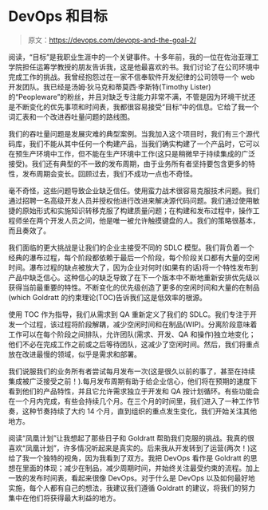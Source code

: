 # DevOps 和目标

> 原文：<https://devops.com/devops-and-the-goal-2/>

阅读，“目标”是我职业生涯中的一个关键事件。十多年前，我的一位在佐治亚理工学院担任运筹学教授的朋友告诉我，这是他最喜欢的书。我们讨论了在公司环境中完成工作的挑战。我曾经抱怨过在一家不信奉软件开发纪律的公司领导一个 web 开发团队。我已经是汤姆·狄马克和蒂莫西·李斯特(Timothy Lister)的“Peopleware”的粉丝，并且对缺乏专注能力非常不满，不管是因为环境干扰还是不断变化的优先事项和时间表，我都很容易接受“目标”中的信息。它给了我一个词汇表和一个改进吞吐量问题的路线图。

我们的吞吐量问题是发展灾难的典型案例。当我加入这个项目时，我们有三个源代码库，我们不能从其中任何一个构建产品，当我们确实构建了一个产品时，它可以在预生产环境中工作，但不能在生产环境中工作(这只是稍微早于持续集成的广泛接受)。我们还有典型的不一致的发布周期，由于业务所有者坚持要包含更多的特性，发布周期会变长。回顾过去，我们不成功一点也不奇怪。

毫不奇怪，这些问题导致企业缺乏信任。使用蛮力战术很容易克服技术问题。我们通过招聘一名高级开发人员并授权他进行改进来解决源代码问题。我们通过使用敏捷的原始形式和实施知识转移克服了构建质量问题；在构建和发布过程中，操作工程师坐在两个开发人员之间，他是唯一被允许触摸键盘的人。我们的策略很基本，而且奏效了。

我们面临的更大挑战是让我们的企业主接受不同的 SDLC 模型。我们背负着一个经典的瀑布过程，每个阶段都依赖于最后一个阶段，每个阶段关口都有大量的空闲时间。瀑布过程的缺点被放大了，因为企业对何时(如果有的话)将一个特性发布到产品中缺乏信心。这种信心的缺乏导致了在下一个版本中不断地重新安排优先级以获得当前最重要的特性。不断变化的优先级创造了更多的空闲时间和大量的在制品(which Goldratt 的约束理论(TOC)告诉我们这是低效率的根源。

使用 TOC 作为指导，我们从需求到 QA 重新定义了我们的 SDLC。我们专注于开发一个过程，该过程将阶段解耦，减少空闲时间和在制品(WIP)。分离阶段意味着工作可以在每个阶段之间排队，允许团队(需求、开发、QA 和操作)独立地变化；他们不必在完成工作之前或之后等待团队，这减少了空闲时间。然后，我们将重点放在改进最慢的领域，似乎是需求和部署。

我们说服我们的业务所有者尝试每月发布一次(这是很久以前的事了，甚至在持续集成被广泛接受之前！).每月发布周期有助于给企业信心，他们将在预期的速度下看到他们的产品特性，并且它允许需求独立于开发和 QA 按计划循环。有些功能会在一个月内完成，有些会持续几个月。在三个月的时间里，我们进入了一种工作节奏，这种节奏持续了大约 14 个月，直到组织的重点发生变化，我们开始关注其他地方。

阅读“凤凰计划”让我想起了那些日子和 Goldratt 帮助我们克服的挑战。我真的很喜欢“凤凰计划”，许多情况听起来是真实的。后来我从开发转到了运营(两次！)这给了我一个独特的视角，因为我看到了双方。我把 DevOps 看作是 Goldratt 的思想在里面的体现；减少在制品，减少周期时间，并始终关注最受约束的流程。加上一致的发布时间表，看起来很像 DevOps。对于什么是 DevOps 以及如何最好地实施，每个人都有自己的想法，我建议我们遵循 Goldratt 的建议，将我们的努力集中在他们将获得最大利益的地方。